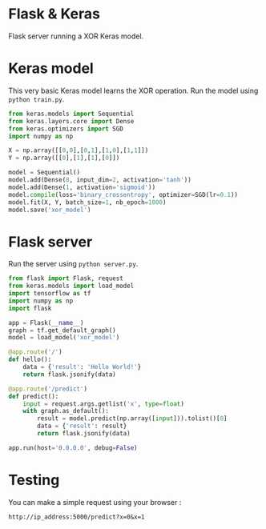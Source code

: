 # Flask & Keras

Flask server running a XOR Keras model.

# Keras model

This very basic Keras model learns the XOR operation. Run the model using `python train.py`.

```python
from keras.models import Sequential
from keras.layers.core import Dense
from keras.optimizers import SGD
import numpy as np

X = np.array([[0,0],[0,1],[1,0],[1,1]])
Y = np.array([[0],[1],[1],[0]])

model = Sequential()
model.add(Dense(8, input_dim=2, activation='tanh'))
model.add(Dense(1, activation='sigmoid'))
model.compile(loss='binary_crossentropy', optimizer=SGD(lr=0.1))
model.fit(X, Y, batch_size=1, nb_epoch=1000)
model.save('xor_model')
```

# Flask server

Run the server using `python server.py`.

```python
from flask import Flask, request
from keras.models import load_model
import tensorflow as tf
import numpy as np
import flask

app = Flask(__name__)
graph = tf.get_default_graph()
model = load_model('xor_model')

@app.route('/')
def hello():
    data = {'result': 'Hello World!'}
    return flask.jsonify(data)

@app.route('/predict')
def predict():
    input = request.args.getlist('x', type=float)
    with graph.as_default():
        result = model.predict(np.array([input])).tolist()[0]
        data = {'result': result}
        return flask.jsonify(data)

app.run(host='0.0.0.0', debug=False)
```

# Testing

You can make a simple request using your browser :

```
http://ip_address:5000/predict?x=0&x=1
```
